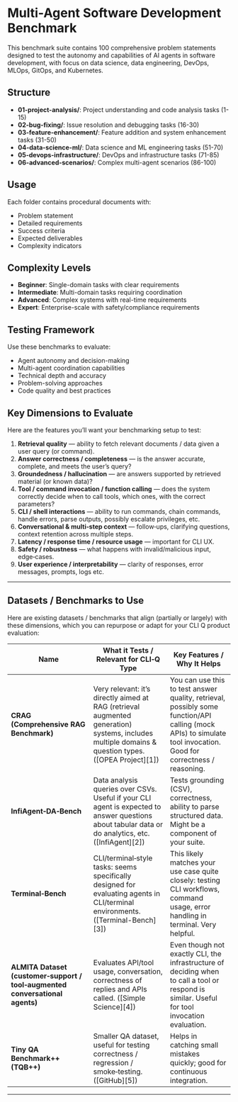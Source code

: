 # Multi-Agent Software Development Benchmark

This benchmark suite contains 100 comprehensive problem statements designed to test the autonomy and capabilities of AI agents in software development, with focus on data science, data engineering, DevOps, MLOps, GitOps, and Kubernetes.

## Structure

- **01-project-analysis/**: Project understanding and code analysis tasks (1-15)
- **02-bug-fixing/**: Issue resolution and debugging tasks (16-30)  
- **03-feature-enhancement/**: Feature addition and system enhancement tasks (31-50)
- **04-data-science-ml/**: Data science and ML engineering tasks (51-70)
- **05-devops-infrastructure/**: DevOps and infrastructure tasks (71-85)
- **06-advanced-scenarios/**: Complex multi-agent scenarios (86-100)

## Usage

Each folder contains procedural documents with:
- Problem statement
- Detailed requirements
- Success criteria
- Expected deliverables
- Complexity indicators

## Complexity Levels

- **Beginner**: Single-domain tasks with clear requirements
- **Intermediate**: Multi-domain tasks requiring coordination
- **Advanced**: Complex systems with real-time requirements
- **Expert**: Enterprise-scale with safety/compliance requirements

## Testing Framework

Use these benchmarks to evaluate:
- Agent autonomy and decision-making
- Multi-agent coordination capabilities
- Technical depth and accuracy
- Problem-solving approaches
- Code quality and best practices



## Key Dimensions to Evaluate

Here are the features you’ll want your benchmarking setup to test:

1. **Retrieval quality** — ability to fetch relevant documents / data given a user query (or command).
2. **Answer correctness / completeness** — is the answer accurate, complete, and meets the user’s query?
3. **Groundedness / hallucination** — are answers supported by retrieved material (or known data)?
4. **Tool / command invocation / function calling** — does the system correctly decide when to call tools, which ones, with the correct parameters?
5. **CLI / shell interactions** — ability to run commands, chain commands, handle errors, parse outputs, possibly escalate privileges, etc.
6. **Conversational & multi‑step context** — follow‑ups, clarifying questions, context retention across multiple steps.
7. **Latency / response time / resource usage** — important for CLI UX.
8. **Safety / robustness** — what happens with invalid/malicious input, edge‑cases.
9. **User experience / interpretability** — clarity of responses, error messages, prompts, logs etc.

---

## Datasets / Benchmarks to Use

Here are existing datasets / benchmarks that align (partially or largely) with these dimensions, which you can repurpose or adapt for your CLI Q product evaluation:

| Name                                                                         | What it Tests / Relevant for CLI‑Q Type                                                                                                             | Key Features / Why It Helps                                                                                                                                       |
| ---------------------------------------------------------------------------- | --------------------------------------------------------------------------------------------------------------------------------------------------- | ----------------------------------------------------------------------------------------------------------------------------------------------------------------- |
| **CRAG (Comprehensive RAG Benchmark)**                                       | Very relevant: it’s directly aimed at RAG (retrieval augmented generation) systems, includes multiple domains & question types. ([OPEA Project][1]) | You can use this to test answer quality, retrieval, possibly some function/API calling (mock APIs) to simulate tool invocation. Good for correctness / reasoning. |
| **InfiAgent‑DA‑Bench**                                                       | Data analysis queries over CSVs. Useful if your CLI agent is expected to answer questions about tabular data or do analytics, etc. ([InfiAgent][2]) | Tests grounding (CSV), correctness, ability to parse structured data. Might be a component of your suite.                                                         |
| **Terminal‑Bench**                                                           | CLI/terminal‑style tasks: seems specifically designed for evaluating agents in CLI/terminal environments. ([Terminal-Bench][3])                     | This likely matches your use case quite closely: testing CLI workflows, command usage, error handling in terminal. Very helpful.                                  |
| **ALMITA Dataset (customer‑support / tool‑augmented conversational agents)** | Evaluates API/tool usage, conversation, correctness of replies and APIs called. ([Simple Science][4])                                               | Even though not exactly CLI, the infrastructure of deciding when to call a tool or respond is similar. Useful for tool invocation evaluation.                     |
| **Tiny QA Benchmark++ (TQB++)**                                              | Smaller QA dataset, useful for testing correctness / regression / smoke‑testing. ([GitHub][5])                                                      | Helps in catching small mistakes quickly; good for continuous integration.                                                                                        |

---
